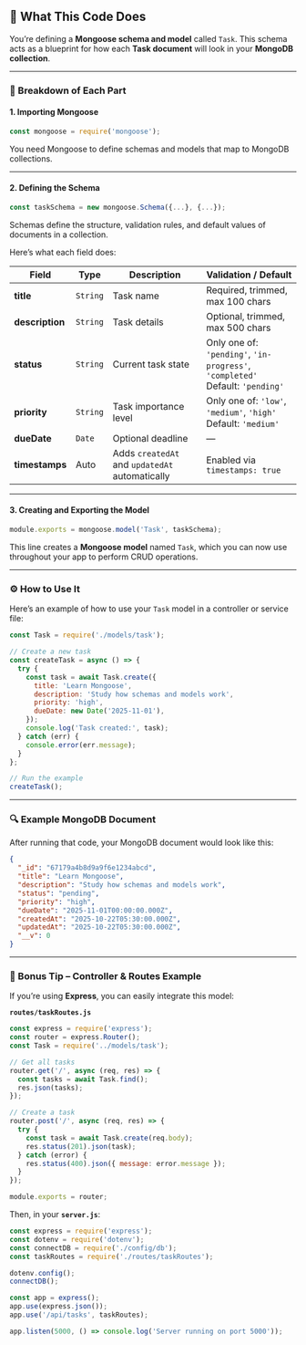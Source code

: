 ## 🧠 What This Code Does

You’re defining a **Mongoose schema and model** called `Task`.
This schema acts as a blueprint for how each **Task document** will look in your **MongoDB collection**.

---

### 🧩 Breakdown of Each Part

#### 1. Importing Mongoose

```js
const mongoose = require('mongoose');
```

You need Mongoose to define schemas and models that map to MongoDB collections.

---

#### 2. Defining the Schema

```js
const taskSchema = new mongoose.Schema({...}, {...});
```

Schemas define the structure, validation rules, and default values of documents in a collection.

Here’s what each field does:

| Field           | Type     | Description                                    | Validation / Default                                                              |
| --------------- | -------- | ---------------------------------------------- | --------------------------------------------------------------------------------- |
| **title**       | `String` | Task name                                      | Required, trimmed, max 100 chars                                                  |
| **description** | `String` | Task details                                   | Optional, trimmed, max 500 chars                                                  |
| **status**      | `String` | Current task state                             | Only one of: `'pending'`, `'in-progress'`, `'completed'` <br>Default: `'pending'` |
| **priority**    | `String` | Task importance level                          | Only one of: `'low'`, `'medium'`, `'high'` <br>Default: `'medium'`                |
| **dueDate**     | `Date`   | Optional deadline                              | —                                                                                 |
| **timestamps**  | Auto     | Adds `createdAt` and `updatedAt` automatically | Enabled via `timestamps: true`                                                    |

---

#### 3. Creating and Exporting the Model

```js
module.exports = mongoose.model('Task', taskSchema);
```

This line creates a **Mongoose model** named `Task`, which you can now use throughout your app to perform CRUD operations.

---

### ⚙️ How to Use It

Here’s an example of how to use your `Task` model in a controller or service file:

```js
const Task = require('./models/task');

// Create a new task
const createTask = async () => {
  try {
    const task = await Task.create({
      title: 'Learn Mongoose',
      description: 'Study how schemas and models work',
      priority: 'high',
      dueDate: new Date('2025-11-01'),
    });
    console.log('Task created:', task);
  } catch (err) {
    console.error(err.message);
  }
};

// Run the example
createTask();
```

---

### 🔍 Example MongoDB Document

After running that code, your MongoDB document would look like this:

```json
{
  "_id": "67179a4b8d9a9f6e1234abcd",
  "title": "Learn Mongoose",
  "description": "Study how schemas and models work",
  "status": "pending",
  "priority": "high",
  "dueDate": "2025-11-01T00:00:00.000Z",
  "createdAt": "2025-10-22T05:30:00.000Z",
  "updatedAt": "2025-10-22T05:30:00.000Z",
  "__v": 0
}
```

---

### 🚀 Bonus Tip – Controller & Routes Example

If you’re using **Express**, you can easily integrate this model:

**`routes/taskRoutes.js`**

```js
const express = require('express');
const router = express.Router();
const Task = require('../models/task');

// Get all tasks
router.get('/', async (req, res) => {
  const tasks = await Task.find();
  res.json(tasks);
});

// Create a task
router.post('/', async (req, res) => {
  try {
    const task = await Task.create(req.body);
    res.status(201).json(task);
  } catch (error) {
    res.status(400).json({ message: error.message });
  }
});

module.exports = router;
```

Then, in your **`server.js`**:

```js
const express = require('express');
const dotenv = require('dotenv');
const connectDB = require('./config/db');
const taskRoutes = require('./routes/taskRoutes');

dotenv.config();
connectDB();

const app = express();
app.use(express.json());
app.use('/api/tasks', taskRoutes);

app.listen(5000, () => console.log('Server running on port 5000'));
```

